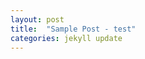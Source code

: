 ```yaml
---
layout: post
title:  "Sample Post - test"
categories: jekyll update
---
```




<div id="typewriter_subscript"></div>

<script>
  document.addEventListener("DOMContentLoaded", function () {
    const text = `그런데 새로운 방법으로 등장해요. 원격 교육은 일단 기본적으로 매체를 쓰긴 하지만 일단은 매체를 써서 학습자랑 교수자가 떨어져 있는 컨셉이에요. 일반적으로 블렌디드 러닝은 블렌디드 라는게 믹스했다 섞었다는 의미잖아요.

온오프라인을 섞습니다. 근데 뭐냐면 이런 컨셉이에요. 그냥 무조건 섞으면 되냐? 아닙니다.

면대면 학습과 온라인 학습을 의도적으로 결합해야 돼요. 의도적인 게 중요한 거예요. 왜 의도적으로 하냐? 그냥 하나만 하지.

뭐 하루 두 개 하냐 하는데 각각의 방식이 장점이 있습니다. 분명히 장점이 있어요. 예를 들어서 오프라인 강의는 돌려볼 수 있습니까? 못 본단 말이에요.

시간을 돌릴 수 없잖아요. 못 돌리니까. 온라인 강의는 보다가 이렇게 돌릴 수도 있고.

교수님이 좀 약간 말씀 느리시다. 그러면 1.5배 이렇게 하시잖아요. 심지어 2배속 하는 분들도 있고.

그래서 그런 식으로`;

    const container = document.getElementById("typewriter_subscript");
    let i = 0;

    function typeNext() {
      if (i < text.length) {
        container.innerHTML += text[i] === '\n' ? '<br>' : text[i];
        i++;
        setTimeout(typeNext, 30);
      }
    }

    typeNext();
  });
</script>

<style>
  #typewriter_subscript {
    font-family: 'Courier New', monospace;
    font-size: 1.2rem;
    white-space: pre-wrap;
    word-break: break-word;
    line-height: 1.8;
    color: black;
    height: 200px;
    overflow: auto;
  }
</style>







<div id="typewriter_summary"></div>

<script>
  document.addEventListener("DOMContentLoaded", function () {
    const texts[] = {'원격 교육은 매체를 활용해 교수자와 학습자가 떨어진 상태에서 진행되며, 블렌디드 러닝은 온라인과 오프라인 학습을 의도적으로 결합하는 방식이다.' '각각의 방식은 되돌려보기, 실시간 상호작용 등 고유한 장점이 있으며, 이를 조화롭게 활용하는 것이 중요하다.'};

    const container = document.getElementById("typewriter_summary");
    let i = 0;

    function typeNext() {
      if (i < text.length) {
        container.innerHTML += texts[i] === '\n' ? '<br>' : text[i];
        i++;
        setTimeout(typeNext, 300);
      }
    }

    typeNext();
  });
</script>

<style>
  #typewriter_summary {
    font-family: 'Courier New', monospace;
    font-size: 1.2rem;
    white-space: pre-wrap;
    word-break: break-word;
    line-height: 1.8;
    color: black;
    height: 200px;
    overflow: auto;
  }
</style>
